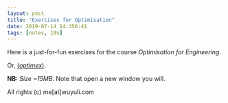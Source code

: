 ```yaml
---
layout: post
title: "Exercises for Optimisation"
date: 2019-07-14 14:356:41
tags: [notes, 19s]
---
```


Here is a just-for-fun exercises for the course *Optimisation for Engineering*.

Or, <a href="https://yuliwu.github.io/cloud/optimex/optimex.pdf" target="_blank">(_optimex_)</a>.

**NB:** *Size ~15MB*. Note that open a new window you will.

All rights (c) me[at]wuyuli.com
